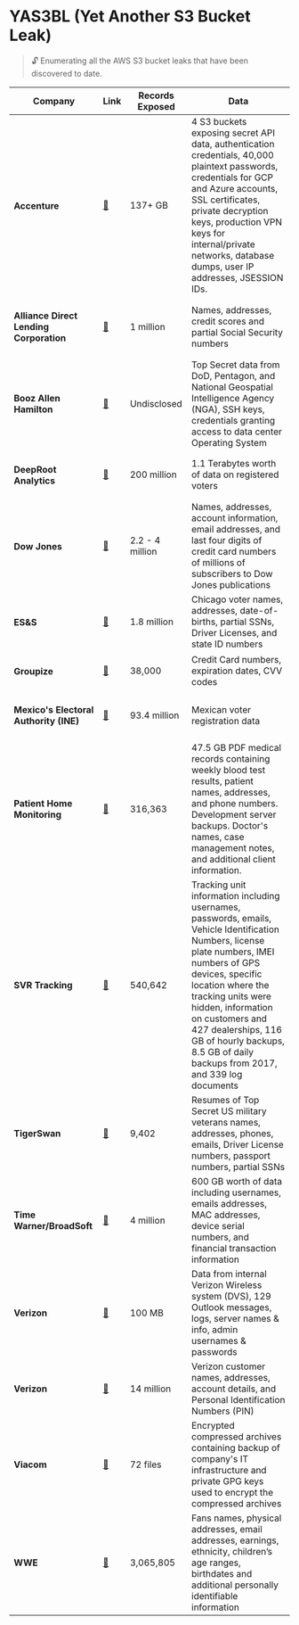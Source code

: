 # YAS3BL (Yet Another S3 Bucket Leak)

> 🔓 Enumerating all the AWS S3 bucket leaks that have been discovered to date.

| Company | Link | Records Exposed | Data |
| ------- | ---- | --------------- | ---- |
| <h4>Accenture</h4> | [🔗](https://www.upguard.com/breaches/cloud-leak-accenture) | 137&#43; GB | 4 S3 buckets exposing secret API data, authentication credentials, 40,000 plaintext passwords, credentials for GCP and Azure accounts, SSL certificates, private decryption keys, production VPN keys for internal/private networks, database dumps, user IP addresses, JSESSION IDs. |
| <h4>Alliance Direct Lending Corporation</h4> | [🔗](https://threatpost.com/auto-lender-exposes-loan-data-for-up-to-1-million-applicants/125216/) | 1 million | Names, addresses, credit scores and partial Social Security numbers |
| <h4>Booz Allen Hamilton</h4> | [🔗](https://www.upguard.com/breaches/spy-games) | Undisclosed | Top Secret data from DoD, Pentagon, and National Geospatial Intelligence Agency (NGA), SSH keys, credentials granting access to data center Operating System |
| <h4>DeepRoot Analytics</h4> | [🔗](https://www.upguard.com/breaches/the-rnc-files) | 200 million | 1.1 Terabytes worth of data on registered voters |
| <h4>Dow Jones</h4> | [🔗](https://www.upguard.com/breaches/cloud-leak-dow-jones) | 2.2 - 4 million | Names, addresses, account information, email addresses, and last four digits of credit card numbers of millions of subscribers to Dow Jones publications |
| <h4>ES&amp;S</h4> | [🔗](https://www.upguard.com/breaches/cloud-leak-chicago-voters) | 1.8 million | Chicago voter names, addresses, date-of-births, partial SSNs, Driver Licenses, and state ID numbers |
| <h4>Groupize</h4> | [🔗](https://mackeepersecurity.com/post/online-hotel-booking-service-allegedly-exposed-sensitive-data) | 38,000 | Credit Card numbers, expiration dates, CVV codes |
| <h4>Mexico&#39;s Electoral Authority (INE)</h4> | [🔗](http://splinternews.com/a-massive-data-breach-exposed-personal-info-for-93-4-mi-1793856429) | 93.4 million | Mexican voter registration data |
| <h4>Patient Home Monitoring</h4> | [🔗](https://mackeepersecurity.com/post/patient-home-monitoring-service-leaks-private-medical-data-online) | 316,363 | 47.5 GB PDF medical records containing weekly blood test results, patient names, addresses, and phone numbers. Development server backups. Doctor&#39;s names, case management notes, and additional client information. |
| <h4>SVR Tracking</h4> | [🔗](https://mackeepersecurity.com/post/auto-tracking-company-leaks-hundreds-of-thousands-of-records-online) | 540,642 | Tracking unit information including usernames, passwords, emails, Vehicle Identification Numbers, license plate numbers, IMEI numbers of GPS devices, specific location where the tracking units were hidden, information on customers and 427 dealerships, 116 GB of hourly backups, 8.5 GB of daily backups from 2017, and 339 log documents |
| <h4>TigerSwan</h4> | [🔗](https://www.upguard.com/breaches/cloud-leak-tigerswan) | 9,402 | Resumes of Top Secret US military veterans names, addresses, phones, emails, Driver License numbers, passport numbers, partial SSNs |
| <h4>Time Warner/BroadSoft</h4> | [🔗](https://mackeepersecurity.com/post/global-communication-software-left-massive-amount-of-data-online) | 4 million | 600 GB worth of data including usernames, emails addresses, MAC addresses, device serial numbers, and financial transaction information |
| <h4>Verizon</h4> | [🔗](https://mackeepersecurity.com/post/verizon-wireless-employee-exposed-confidential-data-online) | 100 MB | Data from internal Verizon Wireless system (DVS), 129 Outlook messages, logs, server names &amp; info, admin usernames &amp; passwords |
| <h4>Verizon</h4> | [🔗](https://www.upguard.com/breaches/verizon-cloud-leak) | 14 million | Verizon customer names, addresses, account details, and Personal Identification Numbers (PIN) |
| <h4>Viacom</h4> | [🔗](https://www.theregister.co.uk/2017/09/19/viacom_exposure_in_aws3_bucket_blunder/) | 72 files | Encrypted compressed archives containing backup of company&#39;s IT infrastructure and private GPG keys used to encrypt the compressed archives |
| <h4>WWE</h4> | [🔗](https://threatpost.com/leaky-wwe-database-exposes-personal-data-of-3m-wrestling-fans/126710/) | 3,065,805 | Fans names, physical addresses, email addresses, earnings, ethnicity, children’s age ranges, birthdates and additional personally identifiable information |

